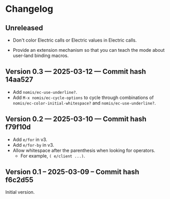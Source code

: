 # Changelog

## Unreleased

- Don't color Electric calls or Electric values in Electric calls.

- Provide an extension mechanism so that you can teach the mode about user-land binding macros.


## Version 0.3 — 2025-03-12 — Commit hash 14aa527

- Add `nomis/ec-use-underline?`.
- Add `M-x nomis/ec-cycle-options` to cycle through combinations of `nomis/ec-color-initial-whitespace?` and `nomis/ec-use-underline?`.


## Version 0.2 — 2025-03-10 — Commit hash f79f10d

- Add `e/for` in v3.
- Add `e/for-by` in v3.
- Allow whitespace after the parenthesis when looking for operators.
  - For example, `( e/client ...)`.


## Version 0.1 – 2025-03-09 – Commit hash f6c2d55

Initial version.
